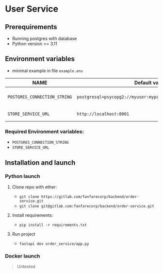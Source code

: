 # User Service

## Prerequirements

- Running postgres with database
- Python version >= 3.11

## Environment variables

- minimal example in file `example.env`

| NAME | Default value | Description |
|---|---|---|
| `POSTGRES_CONNECTION_STRING` | `postgresql+psycopg2://myuser:mypassword@localhost:5432/test` | string for postgres connection |
| `STORE_SERVICE_URL` | `http://localhost:8001` | store service url |

### Required Environment variables:

- `POSTGRES_CONNECTION_STRING`
- `STORE_SERVICE_URL`

## Installation and launch

### Python launch

1. Clone repo with ether:
    - `git clone https://gitlab.com/fanfarecorp/backend/order-service.git`
    - `git clone git@gitlab.com:fanfarecorp/backend/order-service.git`

2. Install requirements:
    - `pip install -r requirements.txt`

3. Run project
    - `fastapi dev order_service/app.py`

### Docker launch

> Untested
